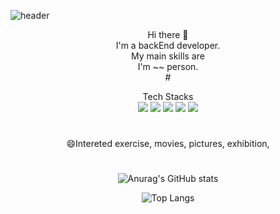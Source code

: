 
<!--
**jjaong/jjaong** is a ✨ _special_ ✨ repository because its `README.md` (this file) appears on your GitHub profile.

Here are some ideas to get you started:

- 🔭 I’m currently working on ...
- 🌱 I’m currently learning ...
- 👯 I’m looking to collaborate on ...
- 🤔 I’m looking for help with ...
- 💬 Ask me about ...
- 📫 How to reach me: ...
- 😄 Pronouns: ...
- ⚡ Fun fact: ...
-->
![header](https://capsule-render.vercel.app/api?type=waving&color=auto&height=300&section=header&text=Welcome&fontSize=70)
<div align = "center">
Hi there 👋 <br>
I'm a backEnd developer. <br>
My main skills are  <br>
I'm ~~ person. <br>
#

Tech Stacks 
<br>
<img src="https://img.shields.io/badge/Scss-green?style=flat&logo=Sass&logoColor=CC6699"/>
<img src="https://img.shields.io/badge/Scss-green?style=flat&logo=Sass&logoColor=CC6699"/>
<img src="https://img.shields.io/badge/Scss-green?style=flat&logo=Sass&logoColor=CC6699"/>
<img src="https://img.shields.io/badge/Scss-green?style=flat&logo=Sass&logoColor=CC6699"/>
<img src="https://img.shields.io/badge/Scss-green?style=flat&logo=Sass&logoColor=CC6699"/>

#
😄Intereted
exercise, movies, pictures, exhibition, 
#
![Anurag's GitHub stats](https://github-readme-stats.vercel.app/api?username=jjaong&show_icons=true&theme=dracula)

![Top Langs](https://github-readme-stats.vercel.app/api/top-langs/?username=jjaong&layout=compact&theme=dracula)

</div>
